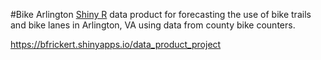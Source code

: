#Bike Arlington
[Shiny R](http://shiny.rstudio.com/) data product for forecasting the use of bike trails and bike lanes in Arlington, VA using data from county bike counters.
 
https://bfrickert.shinyapps.io/data_product_project
